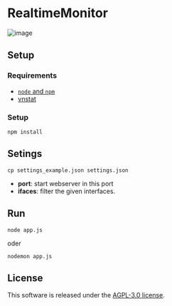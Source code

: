 # RealtimeMonitor

![image](https://user-images.githubusercontent.com/600565/82145106-c5b0ff80-9848-11ea-9043-ef1362be8f70.png)

## Setup

### Requirements

* [`node` and `npm`](https://nodejs.org/)
* [vnstat](https://linux.die.net/man/1/vnstat)

### Setup

```
npm install
``` 

## Setings
```
cp settings_example.json settings.json
```
* **port**: start webserver in this port
* **ifaces**: filter the given interfaces.

## Run

```
node app.js
```
oder
```
nodemon app.js
```

## License

This software is released under the [AGPL-3.0 license](https://www.gnu.org/licenses/agpl-3.0.de.html).
